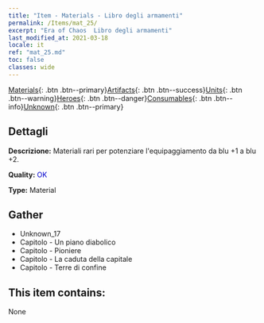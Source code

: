 ```yaml
---
title: "Item - Materials - Libro degli armamenti"
permalink: /Items/mat_25/
excerpt: "Era of Chaos  Libro degli armamenti"
last_modified_at: 2021-03-18
locale: it
ref: "mat_25.md"
toc: false
classes: wide
---
```

 [Materials](/it/Items/){: .btn .btn--primary}[Artifacts](/it/Items/Artifacts/){: .btn .btn--success}[Units](/it/Items/Units/){: .btn .btn--warning}[Heroes](/it/Items/Heroes/){: .btn .btn--danger}[Consumables](/it/Items/Consumables/){: .btn .btn--info}[Unknown](/it/Items/Unknown/){: .btn .btn--primary}

## Dettagli
 **Descrizione:** Materiali rari per potenziare l'equipaggiamento da blu +1 a blu +2.

 **Quality:** <span style="color: #0000CD">OK</span>

 **Type:** Material

## Gather

*    Unknown_17 
*    Capitolo - Un piano diabolico 
*    Capitolo - Pioniere 
*    Capitolo - La caduta della capitale 
*    Capitolo - Terre di confine 

## This item contains:

  None

